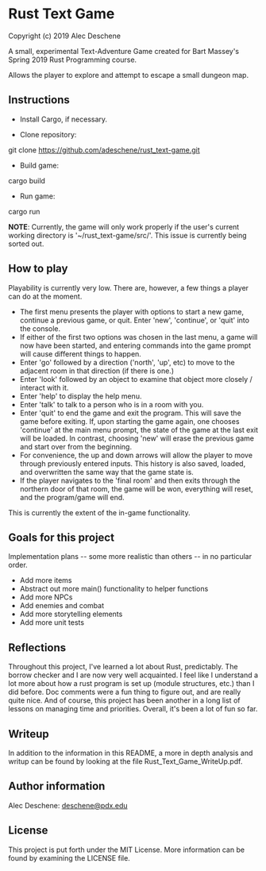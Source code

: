 
# Rust Text Game

Copyright (c) 2019 Alec Deschene

A small, experimental Text-Adventure Game created for Bart Massey's Spring 2019 Rust Programming course. 

Allows the player to explore and attempt to escape a small dungeon map.

## Instructions

- Install Cargo, if necessary.

- Clone repository:

git clone https://github.com/adeschene/rust_text-game.git

- Build game:

cargo build

- Run game:

cargo run

**NOTE**: Currently, the game will only work properly if the user's current working directory is '~/rust_text-game/src/'. This issue is currently being sorted out.

## How to play

Playability is currently very low. There are, however, a few things a player can do at the moment.

- The first menu presents the player with options to start a new game, continue a previous game, or quit. Enter 'new', 'continue', or 'quit' into the console.
- If either of the first two options was chosen in the last menu, a game will now have been started, and entering commands into the game prompt will cause different things to happen.
- Enter 'go' followed by a direction ('north', 'up', etc) to move to the adjacent room in that direction (if there is one.)
- Enter 'look' followed by an object to examine that object more closely / interact with it.
- Enter 'help' to display the help menu.
- Enter 'talk' to talk to a person who is in a room with you.
- Enter 'quit' to end the game and exit the program. This will save the game before exiting. If, upon starting the game again, one chooses 'continue' at the main menu prompt, the state of the game at the last exit will be loaded. In contrast, choosing 'new' will erase the previous game and start over from the beginning.
- For convenience, the up and down arrows will allow the player to move through previously entered inputs. This history is also saved, loaded, and overwritten the same way that the game state is.
- If the player navigates to the 'final room' and then exits through the northern door of that room, the game will be won, everything will reset, and the program/game will end.

This is currently the extent of the in-game functionality.

## Goals for this project
Implementation plans -- some more realistic than others -- in no particular order.
- Add more items
- Abstract out more main() functionality to helper functions
- Add more NPCs
- Add enemies and combat
- Add more storytelling elements
- Add more unit tests

## Reflections
Throughout this project, I've learned a lot about Rust, predictably. The borrow checker and I are now very well acquainted.
I feel like I understand a lot more about how a rust program is set up (module structures, etc.) than I did before.
Doc comments were a fun thing to figure out, and are really quite nice.
And of course, this project has been another in a long list of lessons on managing time and priorities.
Overall, it's been a lot of fun so far.

## Writeup
In addition to the information in this README, a more in depth analysis and writup can be found by looking at the file Rust_Text_Game_WriteUp.pdf.

## Author information
Alec Deschene: deschene@pdx.edu

## License
This project is put forth under the MIT License. More information can be found by examining the LICENSE file.
